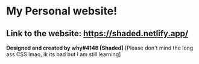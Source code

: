 # My Personal website!
## Link to the website: https://shaded.netlify.app/

**Designed and created by why#4148 [Shaded]**
[Please don't mind the long ass CSS lmao, ik its bad but I am still learning]
